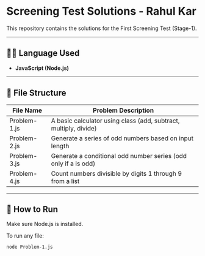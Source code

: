 # Screening Test Solutions - Rahul Kar

This repository contains the solutions for the First Screening Test (Stage-1).

---

## 👨‍💻 Language Used

- **JavaScript (Node.js)**

---

## 📁 File Structure

| File Name     | Problem Description                                      |
|---------------|----------------------------------------------------------|
| Problem-1.js  | A basic calculator using class (add, subtract, multiply, divide) |
| Problem-2.js  | Generate a series of odd numbers based on input length    |
| Problem-3.js  | Generate a conditional odd number series (odd only if a is odd) |
| Problem-4.js  | Count numbers divisible by digits 1 through 9 from a list |

---

## 📝 How to Run

Make sure Node.js is installed.

To run any file:

```bash
node Problem-1.js
